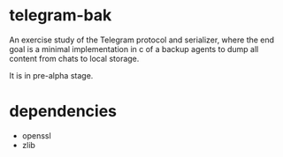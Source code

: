 # telegram-bak

An exercise study of the Telegram protocol and serializer, where the end goal is a minimal implementation in c of a backup agents to dump all content from chats to local storage.

It is in pre-alpha stage.

# dependencies

* openssl
* zlib
